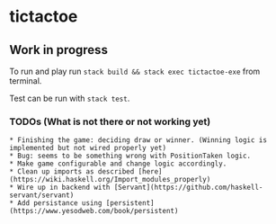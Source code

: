 # tictactoe

## Work in progress
 To run and play run `stack build && stack exec tictactoe-exe` from terminal.
 
 Test can be run with `stack test`.
 
 ### TODOs (What is not there or not working yet)
    * Finishing the game: deciding draw or winner. (Winning logic is implemented but not wired properly yet)
    * Bug: seems to be something wrong with PositionTaken logic.
    * Make game configurable and change logic accordingly.
    * Clean up imports as described [here](https://wiki.haskell.org/Import_modules_properly)
    * Wire up in backend with [Servant](https://github.com/haskell-servant/servant)
    * Add persistance using [persistent](https://www.yesodweb.com/book/persistent)

